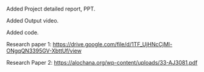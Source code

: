 Added Project detailed report, PPT.


Added Output video.


Added code.


Research paper 1: https://drive.google.com/file/d/1TF_UjHNcCjMl-ONgqQN3395GV-XbttUf/view


Research Paper 2: https://alochana.org/wp-content/uploads/33-AJ3081.pdf
